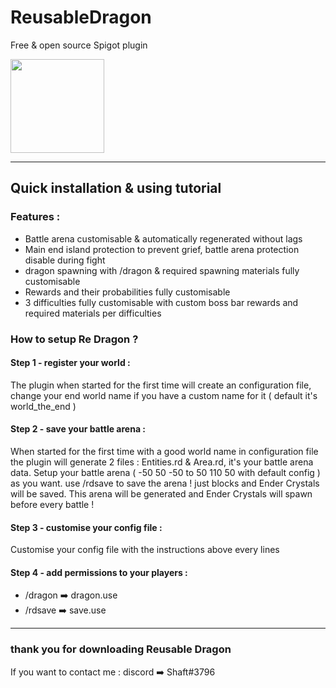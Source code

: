 # ReusableDragon
Free &amp; open source Spigot plugin

<img src="https://github.com/Shaft-3796/img/blob/main/image0.png" height=auto width="150">

-----------------------------------------

## Quick installation & using tutorial

### Features :

- Battle arena customisable & automatically regenerated without lags
- Main end island protection to prevent grief, battle arena protection disable during fight
- dragon spawning with /dragon & required spawning materials fully customisable
- Rewards and their probabilities fully customisable
- 3 difficulties fully customisable with custom boss bar rewards and required materials per difficulties

### How to setup Re Dragon ?

#### Step 1 - register your world :

The plugin when started for the first time will create an configuration file, change your end world name if you have a custom name for it ( default it's world_the_end )

#### Step 2 - save your battle arena :

When started for the first time with a good world name in configuration file the plugin will generate 2 files : Entities.rd & Area.rd, it's your battle arena data.
Setup your battle arena ( -50 50 -50 to 50 110 50 with default config ) as you want.
use /rdsave to save the arena ! just blocks and Ender Crystals will be saved.
This arena will be generated and Ender Crystals will spawn before every battle !

#### Step 3 - customise your config file :

Customise your config file with the instructions above every lines

#### Step 4 - add permissions to your players :

- /dragon :arrow_right: dragon.use
- /rdsave :arrow_right: save.use

-----------------------------------------
### thank you for downloading Reusable Dragon

If you want to contact me : discord :arrow_right: Shaft#3796
